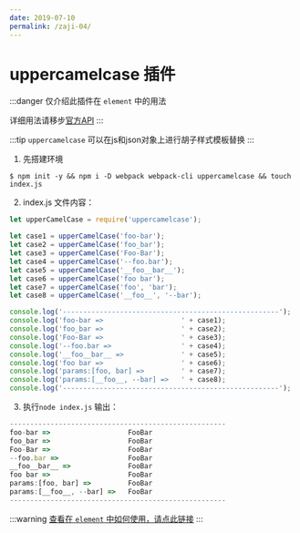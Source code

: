 ```yaml
---
date: 2019-07-10
permalink: /zaji-04/
---
```


# uppercamelcase 插件

:::danger
仅介绍此插件在 `element` 中的用法

详细用法请移步[官方API](https://www.npmjs.com/package/uppercamelcase)
:::

:::tip
`uppercamelcase` 可以在js和json对象上进行胡子样式模板替换
:::

1. 先搭建环境
```shell
$ npm init -y && npm i -D webpack webpack-cli uppercamelcase && touch index.js
```
2. index.js 文件内容：
```javascript
let upperCamelCase = require('uppercamelcase');

let case1 = upperCamelCase('foo-bar');
let case2 = upperCamelCase('foo_bar');
let case3 = upperCamelCase('Foo-Bar');
let case4 = upperCamelCase('--foo.bar');
let case5 = upperCamelCase('__foo__bar__');
let case6 = upperCamelCase('foo bar');
let case7 = upperCamelCase('foo', 'bar');
let case8 = upperCamelCase('__foo__', '--bar');

console.log('-----------------------------------------------------');
console.log('foo-bar =>                   ' + case1);
console.log('foo_bar =>                   ' + case2);
console.log('Foo-Bar =>                   ' + case3);
console.log('--foo.bar =>                 ' + case4);
console.log('__foo__bar__ =>              ' + case5);
console.log('foo bar =>                   ' + case6);
console.log('params:[foo, bar] =>         ' + case7);
console.log('params:[__foo__, --bar] =>   ' + case8);
console.log('-----------------------------------------------------');
```
3. 执行`node index.js`
输出：
```js
-----------------------------------------------------
foo-bar =>                   FooBar
foo_bar =>                   FooBar
Foo-Bar =>                   FooBar
--foo.bar =>                 FooBar
__foo__bar__ =>              FooBar
foo bar =>                   FooBar
params:[foo, bar] =>         FooBar
params:[__foo__, --bar] =>   FooBar
-----------------------------------------------------
```

:::warning
[查看在 `element` 中如何使用，请点此链接](/ele-02/#node-build-bin-build-entry-js)
:::
